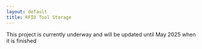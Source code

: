 ```yaml
---
layout: default
title: RFID Tool Storage
---
```


This project is currently underway and will be updated until May 2025 when it is finished
